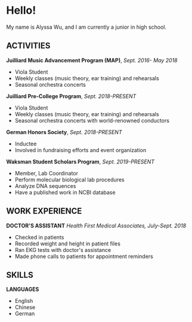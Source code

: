# Hello!

My name is Alyssa Wu, and I am currently a junior in high school.

## ACTIVITIES
**Juilliard Music Advancement Program (MAP)**, _Sept. 2016- May 2018_
*    Viola Student
*    Weekly classes (music theory, ear training) and rehearsals
*    Seasonal orchestra concerts

**Juilliard Pre-College Program**, _Sept. 2018-PRESENT_
*    Viola Student
*    Weekly classes (music theory, ear training) and rehearsals
*    Seasonal orchestra concerts with world-renowned conductors

**German Honors Society**, _Sept. 2018-PRESENT_
*    Inductee
*    Involved in fundraising efforts and event organization

**Waksman Student Scholars Program**, _Sept. 2019-PRESENT_
*    Member, Lab Coordinator
*    Perform molecular biological lab procedures
*    Analyze DNA sequences
*    Have a published work in NCBI database


## WORK EXPERIENCE
**DOCTOR'S ASSISTANT**
_Health First Medical Associates, July-Sept. 2018_
*    Checked in patients
*    Recorded weight and height in patient files
*    Ran EKG tests with doctor's assistance
*    Made phone calls to patients for appointment reminders


## SKILLS
**LANGUAGES**
*    English
*    Chinese
*    German
